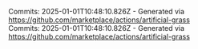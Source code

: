 Commits: 2025-01-01T10:48:10.826Z - Generated via https://github.com/marketplace/actions/artificial-grass
<br>
Commits: 2025-01-01T10:48:10.826Z - Generated via https://github.com/marketplace/actions/artificial-grass
<br>
